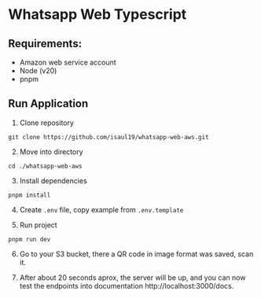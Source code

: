 # Whatsapp Web Typescript

## Requirements:

- Amazon web service account
- Node (v20)
- pnpm

## Run Application

1. Clone repository

```
git clone https://github.com/isaul19/whatsapp-web-aws.git
```

2. Move into directory

```
cd ./whatsapp-web-aws
```

3. Install dependencies

```
pnpm install
```

4. Create `.env` file, copy example from `.env.template`

5. Run project

```
pnpm run dev
```

6. Go to your S3 bucket, there a QR code in image format was saved, scan it.

7. After about 20 seconds aprox, the server will be up, and you can now test the endpoints into documentation http://localhost:3000/docs.
